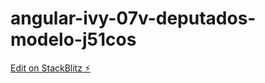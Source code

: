 # angular-ivy-07v-deputados-modelo-j51cos

[Edit on StackBlitz ⚡️](https://stackblitz.com/edit/angular-ivy-07v-deputados-modelo-j51cos)